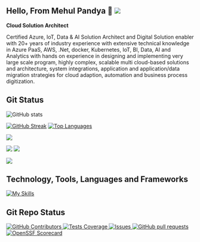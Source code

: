 ## Hello, From Mehul Pandya 👋  <img src="https://komarev.com/ghpvc/?username=pandyamehul&label=PROFILE+VIEWS&style=for-the-badge&color=brightgreen">

**Cloud Solution Architect**

Certified Azure, IoT, Data & AI Solution Architect and Digital Solution enabler with 20+ years of industry experience with extensive technical knowledge in Azure PaaS, AWS, .Net, docker, Kubernetes, IoT, BI, Data, AI and Analytics with hands on experience in designing and implementing very large scale program, highly complex, scalable multi cloud-based solutions and architecture, system integrations, application and application/data migration strategies for cloud adaption, automation and business process digitization.

## Git Status

![GitHub stats](https://github-stats-alpha.vercel.app/api?username=pandyamehul&show_icons=true&count_private=true&show=reviews,discussions_started,discussions_answered,prs_merged,prs_merged_percentage&cc=22272e&tc=37BCF6&ic=fff&bc=0000)

[![GitHub Streak](https://github-readme-streak-stats.herokuapp.com?user=pandyamehul&theme=dark&mode=weekly&card_height=155)](https://github.com/pandyamehul)
[![Top Languages](https://github-readme-stats.vercel.app/api/top-langs/?username=pandyamehul&layout=compact&theme=dark)](https://github.com/pandyamehul)

![](http://github-profile-summary-cards.vercel.app/api/cards/profile-details?username=pandyamehul&theme=dark)

![](http://github-profile-summary-cards.vercel.app/api/cards/repos-per-language?username=pandyamehul&theme=dark)
![](http://github-profile-summary-cards.vercel.app/api/cards/most-commit-language?username=pandyamehul&theme=dark)

![](https://metrics.lecoq.io/insights/pandyamehul)

## Technology, Tools, Languages and Frameworks

[![My Skills](https://skillicons.dev/icons?i=azure,aws,react,git,kubernetes,docker,angular,cs,dotnet,github,githubactions,ai,linux,mysql,postgres,postman,powershell,py,redis,sqlite,ubuntu,vscode,windows&perline=12)](https://github.com/pandyamehul)

## Git Repo Status

<p align="left">
  <!-- a href="https://github.com/pandyamehul/pandyamehul/actions">
    <img alt="Tests Passing" src="https://github.com/pandyamehul/pandyamehul/workflows/Test/badge.svg" />
  </a -->
  <a href="https://github.com/pandyamehul/pandyamehul/graphs/contributors">
    <img alt="GitHub Contributors" src="https://img.shields.io/github/contributors/pandyamehul/pandyamehul" />
  </a>
  <a href="https://codecov.io/gh/pandyamehul/pandyamehul">
    <img alt="Tests Coverage" src="https://codecov.io/gh/pandyamehul/pandyamehul/branch/master/graph/badge.svg" />
  </a>
  <a href="https://github.com/pandyamehul/pandyamehul/issues">
    <img alt="Issues" src="https://img.shields.io/github/issues/pandyamehul/pandyamehul?color=0088ff" />
  </a>
  <a href="https://github.com/pandyamehul/pandyamehul/pulls">
    <img alt="GitHub pull requests" src="https://img.shields.io/github/issues-pr/pandyamehul/pandyamehul?color=0088ff" />
  </a>
  <a href="https://securityscorecards.dev/viewer/?uri=github.com/pandyamehul/pandyamehul">
    <img alt="OpenSSF Scorecard" src="https://api.securityscorecards.dev/projects/github.com/pandyamehul/pandyamehul/badge" />
  </a>
</p>

<!--
**pandyamehul/pandyamehul** is a ✨ _special_ ✨ repository because its `README.md` (this file) appears on your GitHub profile.

Here are some ideas to get you started:

- 🔭 I’m currently working on ...
- 🌱 I’m currently learning ...
- 👯 I’m looking to collaborate on ...
- 🤔 I’m looking for help with ...
- 💬 Ask me about ...
- 📫 How to reach me: ...
- 😄 Pronouns: ...
- ⚡ Fun fact: ...
-->
